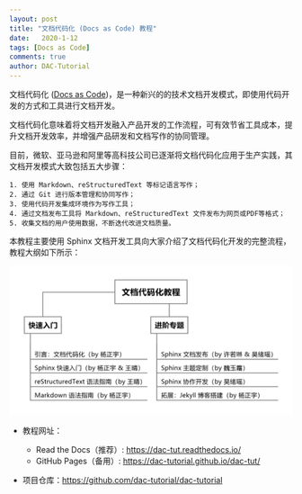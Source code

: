 ```yaml
---
layout: post
title: "文档代码化 (Docs as Code) 教程"
date:   2020-1-12
tags: [Docs as Code]
comments: true
author: DAC-Tutorial
---
```


文档代码化 ([Docs as Code](http://www.writethedocs.org/guide/docs-as-code/))，是一种新兴的的技术文档开发模式，即使用代码开发的方式和工具进行文档开发。

文档代码化意味着将文档开发融入产品开发的工作流程，可有效节省工具成本，提升文档开发效率，并增强产品研发和文档写作的协同管理。

目前，微软、亚马逊和阿里等高科技公司已逐渐将文档代码化应用于生产实践，其文档开发模式大致包括五大步骤：

    1. 使用 Markdown、reStructuredText 等标记语言写作；
    2. 通过 Git 进行版本管理和协同写作；
    3. 使用代码开发集成环境作为写作工具；
    4. 通过文档发布工具将 Markdown、reStructuredText 文件发布为网页或PDF等格式；
    5. 收集文档的用户使用数据，不断迭代改进文档质量。

本教程主要使用 Sphinx 文档开发工具向大家介绍了文档代码化开发的完整流程，教程大纲如下所示：

![tutorial-outline](../images/tutorial-outline.png)

- 教程网址：
  - Read the Docs（推荐）: <https://dac-tut.readthedocs.io/>
  - GitHub Pages（备用）: <https://dac-tutorial.github.io/dac-tut/>

- 项目仓库：<https://github.com/dac-tutorial/dac-tutorial>

